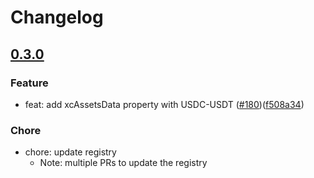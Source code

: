 # Changelog

## [0.3.0](https://github.com/paritytech/asset-transfer-api/compare/v0.2.26..v0.3.0)

### Feature
- feat: add xcAssetsData property with USDC-USDT ([#180](https://github.com/paritytech/asset-transfer-api-registry/pull/180))([f508a34](https://github.com/paritytech/asset-transfer-api-registry/commit/f508a348c022d93e3cd84a58e4842b0c27778a69))

### Chore
- chore: update registry
    - Note: multiple PRs to update the registry
